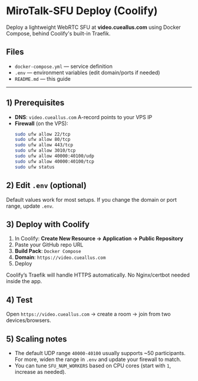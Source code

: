 # MiroTalk-SFU Deploy (Coolify)

Deploy a lightweight WebRTC SFU at **video.cueallus.com** using Docker Compose, behind Coolify's built-in Traefik.

## Files
- `docker-compose.yml` — service definition
- `.env` — environment variables (edit domain/ports if needed)
- `README.md` — this guide

---

## 1) Prerequisites
- **DNS**: `video.cueallus.com` A-record points to your VPS IP
- **Firewall** (on the VPS):
  ```bash
  sudo ufw allow 22/tcp
  sudo ufw allow 80/tcp
  sudo ufw allow 443/tcp
  sudo ufw allow 3010/tcp
  sudo ufw allow 40000:40100/udp
  sudo ufw allow 40000:40100/tcp
  sudo ufw status
  ```

## 2) Edit `.env` (optional)
Default values work for most setups. If you change the domain or port range, update `.env`.

## 3) Deploy with Coolify
1. In Coolify: **Create New Resource → Application → Public Repository**
2. Paste your GitHub repo URL
3. **Build Pack**: `Docker Compose`
4. **Domain**: `https://video.cueallus.com`
5. Deploy

Coolify’s Traefik will handle HTTPS automatically. No Nginx/certbot needed inside the app.

## 4) Test
Open `https://video.cueallus.com` → create a room → join from two devices/browsers.

## 5) Scaling notes
- The default UDP range `40000-40100` usually supports ~50 participants. For more, widen the range in `.env` and update your firewall to match.
- You can tune `SFU_NUM_WORKERS` based on CPU cores (start with `1`, increase as needed).
